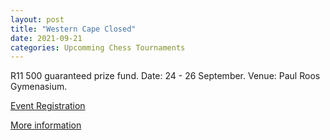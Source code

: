 ```yaml
---
layout: post
title: "Western Cape Closed"
date: 2021-09-21
categories: Upcomming Chess Tournaments
---
```

R11 500 guaranteed prize fund.
Date: 24 - 26 September.
Venue: Paul Roos Gymenasium. 

[Event Registration](https://chesshub.org.za/events/western-cape-closed-championship-2021/)

[More information](docs/WC_Closed_2021.pdf)
